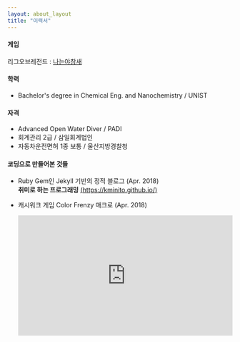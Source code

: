 ```yaml
---
layout: about_layout
title: "이력서"
---
```




#### **게임**

 리그오브레전드 : [나는야참새](http://www.op.gg/summoner/userName=%EB%82%98%EB%8A%94%EC%95%BC%EC%B0%B8%EC%83%88)  
 


#### **학력**

- Bachelor's degree in Chemical Eng. and Nanochemistry / UNIST


#### **자격**
- Advanced Open Water Diver / PADI
- 회계관리 2급 / 삼일회계법인
- 자동차운전면허 1종 보통 / 울산지방경찰청

#### **코딩으로 만들어본 것들**

- Ruby Gem인 Jekyll 기반의 정적 블로그 (Apr. 2018)  
  **취미로 하는 프로그래밍** [(https://kminito.github.io/)](https://kminito.github.io/)


- 캐시워크 게임 Color Frenzy 매크로 (Apr. 2018)
  <iframe width="480" height="270" src="https://www.youtube.com/embed/AQfMtEE3nT4?ecver=1" frameborder="0" allow="autoplay; encrypted-media" allowfullscreen></iframe>
